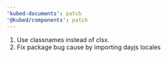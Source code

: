 ```yaml
---
'kubed-documents': patch
'@kubed/components': patch
---
```


1. Use classnames instead of clsx.
2. Fix package bug cause by importing dayjs locales
